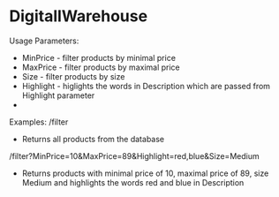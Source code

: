 # DigitallWarehouse

Usage
Parameters:
- MinPrice - filter products by minimal price
- MaxPrice - filter products by maximal price
- Size - filter products by size
- Highlight - higlights the words in Description which are passed from Highlight parameter
- 
Examples:
/filter
- Returns all products from the database

/filter?MinPrice=10&MaxPrice=89&Highlight=red,blue&Size=Medium
- Returns products with minimal price of 10, maximal price of 89, size Medium and highlights the words red and blue in Description
